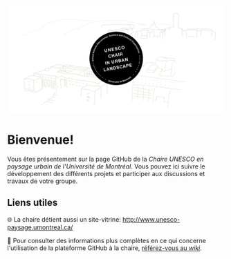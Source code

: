 ![UNESCO chair banner](https://raw.githubusercontent.com/CUPUM/.github/main/profile/beaudrymarchand-banner-20221021.svg)

# Bienvenue!

Vous êtes présentement sur la page GitHub de la _Chaire UNESCO en paysage urbain de l’Université de Montréal_. Vous pouvez ici suivre le développement des différents projets et participer aux discussions et travaux de votre groupe.

## Liens utiles

:globe_with_meridians: La chaire détient aussi un site-vitrine:  http://www.unesco-paysage.umontreal.ca/

:bookmark_tabs: Pour consulter des informations plus complètes en ce qui concerne l'utilisation de la plateforme GitHub à la chaire, [référez-vous au _wiki_](https://github.com/CUPUM/.github/wiki).
